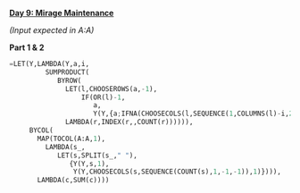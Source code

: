 **[Day 9: Mirage Maintenance](https://adventofcode.com/2023/day/9)**

_(Input expected in A:A)_

**Part 1 & 2**

```py
=LET(Y,LAMBDA(Y,a,i,
         SUMPRODUCT(
            BYROW(
              LET(l,CHOOSEROWS(a,-1),
                  IF(OR(l)-1,
                     a,
                     Y(Y,{a;IFNA(CHOOSECOLS(l,SEQUENCE(1,COLUMNS(l)-i,2))-l)},i+1))),
              LAMBDA(r,INDEX(r,,COUNT(r)))))),
     BYCOL(
       MAP(TOCOL(A:A,1),
         LAMBDA(s_,
            LET(s,SPLIT(s_," "),
               {Y(Y,s,1), 
                Y(Y,CHOOSECOLS(s,SEQUENCE(COUNT(s),1,-1,-1)),1)}))),
       LAMBDA(c,SUM(c))))
```
